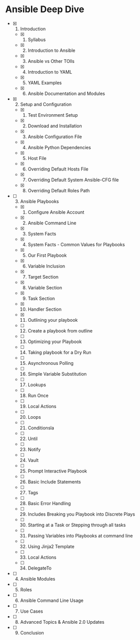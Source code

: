 # Ansible Deep Dive

- [x] 01. Introduction
	- [x] 01. Syllabus
	- [x] 02. Introduction to Ansible
	- [x] 03. Ansible vs Other TOlls
	- [x] 04. Introduction to YAML
	- [x] 05. YAML Examples
	- [x] 06. Ansible Documentation and Modules
- [x] 02. Setup and Configuration
	- [x] 01. Test Environment Setup
	- [x] 02. Download and Installation
	- [x] 03. Ansible Configuration File
	- [x] 04. Ansible Python Dependencies
	- [x] 05. Host File
	- [x] 06. Overriding Default Hosts File
	- [x] 07. Overriding Default System Ansible-CFG file
	- [x] 08. Overriding Default Roles Path
- [ ] 03. Ansible Playbooks
	- [x] 01. Configure Ansible Account
	- [x] 02. Ansible Command Line
	- [x] 03. System Facts
	- [x] 04. System Facts - Common Values for Playbooks
	- [x] 05. Our First Playbook
	- [x] 06. Variable Inclusion
	- [x] 07. Target Section
	- [x] 08. Variable Section
	- [x] 09. Task Section
	- [x] 10. Handler Section
	- [x] 11. Outlining your playbook 
	- [ ] 12. Create a playbook from outline
	- [ ] 13. Optimizing your Playbook
	- [ ] 14. Taking playbook for a Dry Run
	- [ ] 15. Asynchronous Polling
	- [ ] 16. Simple Variable Substitution
	- [ ] 17. Lookups
	- [ ] 18. Run Once
	- [ ] 19. Local Actions
	- [ ] 20. Loops
	- [ ] 21. Conditionsla
	- [ ] 22. Until
	- [ ] 23. Notify
	- [ ] 24. Vault
	- [ ] 25. Prompt Interactive Playbook
	- [ ] 26. Basic Include Statements
	- [ ] 27. Tags
	- [ ] 28. Basic Error Handling
	- [ ] 29. Includes Breaking you Playbook into Discrete Plays
	- [ ] 30. Starting at a Task or Stepping through all tasks
	- [ ] 31. Passing Variables into Playbooks at command line
	- [ ] 32. Using Jinja2 Template
	- [ ] 33. Local Actions
	- [ ] 34. DelegateTo
- [ ] 04. Ansible Modules
- [ ] 05. Roles
- [ ] 06. Ansible Command Line Usage
- [ ] 07. Use Cases
- [ ] 08. Advanced Topics & Ansible 2.0 Updates
- [ ] 09. Conclusion
